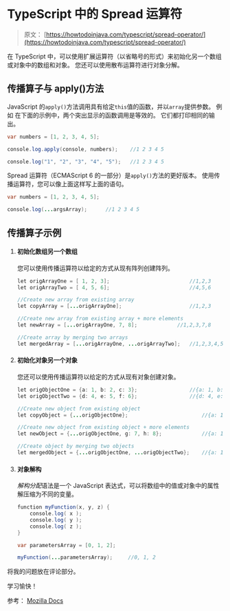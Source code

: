 # TypeScript 中的 Spread 运算符

> 原文： [https://howtodoinjava.com/typescript/spread-operator/](https://howtodoinjava.com/typescript/spread-operator/)

在 TypeScript 中，可以使用扩展运算符（以省略号的形式）来初始化另一个数组或对象中的数组和对象。 您还可以使用散布运算符进行对象分解。

## 传播算子与 apply()方法

JavaScript 的`apply()`方法调用具有给定`this`值的函数，并以`array`提供参数。 例如 在下面的示例中，两个突出显示的函数调用是等效的。 它们都打印相同的输出。

```java
var numbers = [1, 2, 3, 4, 5];

console.log.apply(console, numbers);	//1 2 3 4 5 

console.log("1", "2", "3", "4", "5");	//1 2 3 4 5 

```

Spread 运算符（ECMAScript 6 的一部分）是`apply()`方法的更好版本。 使用传播运算符，您可以像上面这样写上面的语句。

```java
var numbers = [1, 2, 3, 4, 5];

console.log(...argsArray);		//1 2 3 4 5 

```

## 传播算子示例

1.  #### 初始化数组另一个数组

    您可以使用传播运算符以给定的方式从现有阵列创建阵列。

    ```java
    let origArrayOne = [ 1, 2, 3]; 							//1,2,3
    let origArrayTwo = [ 4, 5, 6]; 							//4,5,6

    //Create new array from existing array
    let copyArray = [...origArrayOne]; 						//1,2,3

    //Create new array from existing array + more elements
    let newArray = [...origArrayOne, 7, 8];				//1,2,3,7,8 

    //Create array by merging two arrays
    let mergedArray = [...origArrayOne, ...origArrayTwo]; 	//1,2,3,4,5,6

    ```

2.  #### 初始化对象另一个对象

    您还可以使用传播运算符以给定的方式从现有对象创建对象。

    ```java
    let origObjectOne = {a: 1, b: 2, c: 3}; 				//{a: 1, b: 2, c: 3}
    let origObjectTwo = {d: 4, e: 5, f: 6};					//{d: 4, e: 5, f: 6}

    //Create new object from existing object
    let copyObject = {...origObjectOne}; 						//{a: 1, b: 2, c: 3}

    //Create new object from existing object + more elements
    let newObject = {...origObjectOne, g: 7, h: 8};				//{a: 1, b: 2, c: 3, g: 7, h: 8}

    //Create object by merging two objects
    let mergedObject = {...origObjectOne, ...origObjectTwo}; 	//{a: 1, b: 2, c: 3, d: 4, e: 5, f: 6}

    ```

3.  #### 对象解构

    *解构分配*语法是一个 JavaScript 表达式，可以将数组中的值或对象中的属性解压缩为不同的变量。

    ```java
    function myFunction(x, y, z) { 
    	console.log( x );
    	console.log( y );
    	console.log( z );
    }

    var parametersArray = [0, 1, 2];

    myFunction(...parametersArray);		//0, 1, 2

    ```

将我的问题放在评论部分。

学习愉快！

参考： [Mozilla Docs](https://developer.mozilla.org/en-US/docs/Web/JavaScript/Reference/Operators/Spread_syntax)